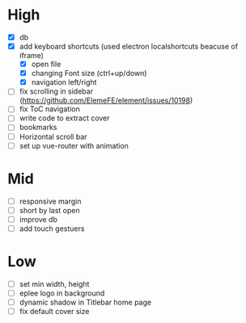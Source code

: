 # High

- [x] db
- [x] add keyboard shortcuts (used electron localshortcuts beacuse of iframe)
  - [x] open file
  - [x] changing Font size (ctrl+up/down)
  - [x] navigation left/right
- [ ] fix scrolling in sidebar (https://github.com/ElemeFE/element/issues/10198)
- [ ] fix ToC navigation 
- [ ] write code to extract cover
- [ ] bookmarks
- [ ] Horizontal scroll bar
- [ ] set up vue-router with animation

# Mid

- [ ] responsive margin
- [ ] short by last open
- [ ] improve db
- [ ] add touch gestuers

# Low

- [ ] set min width, height
- [ ] eplee logo in background
- [ ] dynamic shadow in Titlebar home page
- [ ] fix default cover size
